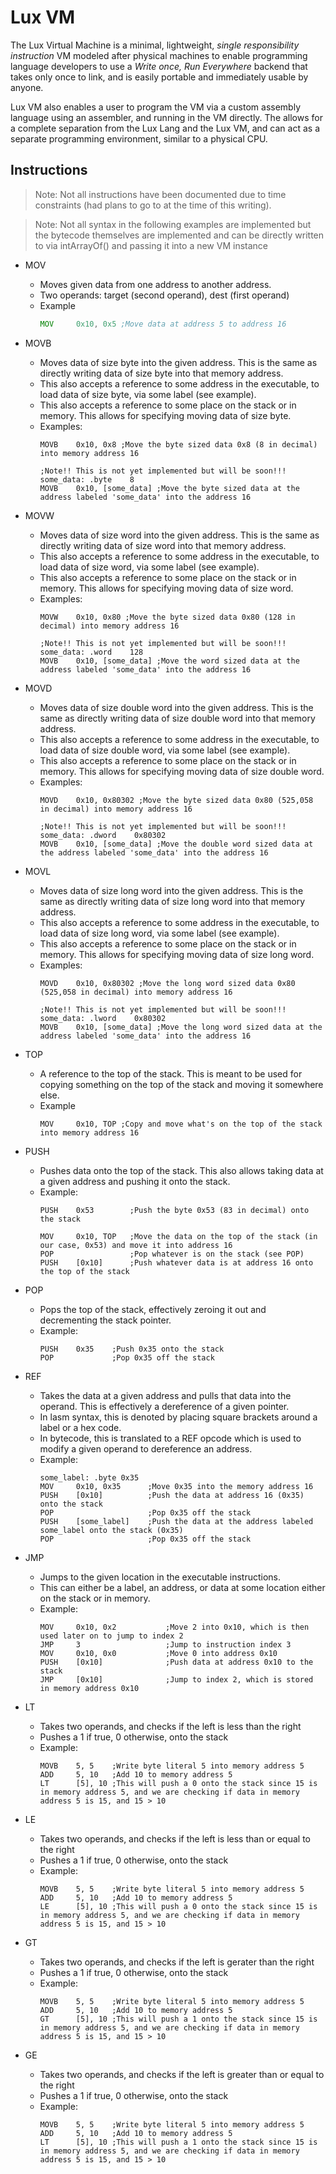 # Lux VM
The Lux Virtual Machine is a minimal, lightweight, *single responsibility instruction* VM modeled after physical machines to enable programming language developers to use a *Write once, Run Everywhere* backend that takes only once to link, and is easily portable and immediately usable by anyone.

Lux VM also enables a user to program the VM via a custom assembly language using an assembler, and running in the VM directly. The allows for a complete separation from the Lux Lang and the Lux VM, and can act as a separate programming environment, similar to a physical CPU.

## Instructions
> Note: Not all instructions have been documented due to time constraints (had plans to go to at the time of this writing).

> Note: Not all syntax in the following examples are implemented but the bytecode themselves are implemented and can be directly written to via intArrayOf() and passing it into a new VM instance
* MOV
    - Moves given data from one address to another address.
    - Two operands: target (second operand), dest (first operand)
    - Example
        ```asm
        MOV     0x10, 0x5 ;Move data at address 5 to address 16
        ```
* MOVB
    - Moves data of size byte into the given address. This is the same as directly writing data of size byte into that memory address.
    - This also accepts a reference to some address in the executable, to load data of size byte, via some label (see example).
    - This also accepts a reference to some place on the stack or in memory. This allows for specifying moving data of size byte.
    - Examples:
        ```
        MOVB    0x10, 0x8 ;Move the byte sized data 0x8 (8 in decimal) into memory address 16
        
        ;Note!! This is not yet implemented but will be soon!!!
        some_data: .byte    8
        MOVB    0x10, [some_data] ;Move the byte sized data at the address labeled 'some_data' into the address 16
        ```

* MOVW
    - Moves data of size word into the given address. This is the same as directly writing data of size word into that memory address.
    - This also accepts a reference to some address in the executable, to load data of size word, via some label (see example).
    - This also accepts a reference to some place on the stack or in memory. This allows for specifying moving data of size word.
    - Examples:
        ```
        MOVW    0x10, 0x80 ;Move the byte sized data 0x80 (128 in decimal) into memory address 16
        
        ;Note!! This is not yet implemented but will be soon!!!
        some_data: .word    128
        MOVB    0x10, [some_data] ;Move the word sized data at the address labeled 'some_data' into the address 16
        ```

* MOVD
    - Moves data of size double word into the given address. This is the same as directly writing data of size double word into that memory address.
    - This also accepts a reference to some address in the executable, to load data of size double word, via some label (see example).
    - This also accepts a reference to some place on the stack or in memory. This allows for specifying moving data of size double word.
    - Examples:
        ```
        MOVD    0x10, 0x80302 ;Move the byte sized data 0x80 (525,058 in decimal) into memory address 16
        
        ;Note!! This is not yet implemented but will be soon!!!
        some_data: .dword    0x80302
        MOVB    0x10, [some_data] ;Move the double word sized data at the address labeled 'some_data' into the address 16
        ```
* MOVL
    - Moves data of size long word into the given address. This is the same as directly writing data of size long word into that memory address.
    - This also accepts a reference to some address in the executable, to load data of size long word, via some label (see example).
    - This also accepts a reference to some place on the stack or in memory. This allows for specifying moving data of size long word.
    - Examples:
        ```
        MOVD    0x10, 0x80302 ;Move the long word sized data 0x80 (525,058 in decimal) into memory address 16
        
        ;Note!! This is not yet implemented but will be soon!!!
        some_data: .lword    0x80302
        MOVB    0x10, [some_data] ;Move the long word sized data at the address labeled 'some_data' into the address 16
        ```
      
* TOP
    - A reference to the top of the stack. This is meant to be used for copying something on the top of the stack and moving it somewhere else.
    - Example
        ```
        MOV     0x10, TOP ;Copy and move what's on the top of the stack into memory address 16
        ```
* PUSH
    - Pushes data onto the top of the stack. This also allows taking data at a given address and pushing it onto the stack.
    - Example:
        ```
        PUSH    0x53        ;Push the byte 0x53 (83 in decimal) onto the stack
  
        MOV     0x10, TOP   ;Move the data on the top of the stack (in our case, 0x53) and move it into address 16
        POP                 ;Pop whatever is on the stack (see POP)
        PUSH    [0x10]      ;Push whatever data is at address 16 onto the top of the stack
        ``` 
* POP
    - Pops the top of the stack, effectively zeroing it out and decrementing the stack pointer.
    - Example:
        ```
        PUSH    0x35    ;Push 0x35 onto the stack
        POP             ;Pop 0x35 off the stack
        ```
      
* REF
    - Takes the data at a given address and pulls that data into the operand. This is effectively a dereference of a given pointer.
    - In lasm syntax, this is denoted by placing square brackets around a label or a hex code.
    - In bytecode, this is translated to a REF opcode which is used to modify a given operand to dereference an address.
    - Example:
        ```
        some_label: .byte 0x35
        MOV     0x10, 0x35      ;Move 0x35 into the memory address 16
        PUSH    [0x10]          ;Push the data at address 16 (0x35) onto the stack
        POP                     ;Pop 0x35 off the stack
        PUSH    [some_label]    ;Push the data at the address labeled some_label onto the stack (0x35)
        POP                     ;Pop 0x35 off the stack
        ```
* JMP
    - Jumps to the given location in the executable instructions.
    - This can either be a label, an address, or data at some location either on the stack or in memory.
    - Example:
        ```
        MOV     0x10, 0x2           ;Move 2 into 0x10, which is then used later on to jump to index 2
        JMP     3                   ;Jump to instruction index 3
        MOV     0x10, 0x0           ;Move 0 into address 0x10
        PUSH    [0x10]              ;Push data at address 0x10 to the stack
        JMP     [0x10]              ;Jump to index 2, which is stored in memory address 0x10 
        ```
* LT
    - Takes two operands, and checks if the left is less than the right
    - Pushes a 1 if true, 0 otherwise, onto the stack
    - Example:
        ```
        MOVB    5, 5    ;Write byte literal 5 into memory address 5 
        ADD     5, 10   ;Add 10 to memory address 5
        LT      [5], 10 ;This will push a 0 onto the stack since 15 is in memory address 5, and we are checking if data in memory address 5 is 15, and 15 > 10
        ```
* LE
    - Takes two operands, and checks if the left is less than or equal to the right
    - Pushes a 1 if true, 0 otherwise, onto the stack
    - Example:
        ```
        MOVB    5, 5    ;Write byte literal 5 into memory address 5 
        ADD     5, 10   ;Add 10 to memory address 5
        LE      [5], 10 ;This will push a 0 onto the stack since 15 is in memory address 5, and we are checking if data in memory address 5 is 15, and 15 > 10
        ```
* GT
    - Takes two operands, and checks if the left is gerater than the right
    - Pushes a 1 if true, 0 otherwise, onto the stack
    - Example:
        ```
        MOVB    5, 5    ;Write byte literal 5 into memory address 5 
        ADD     5, 10   ;Add 10 to memory address 5
        GT      [5], 10 ;This will push a 1 onto the stack since 15 is in memory address 5, and we are checking if data in memory address 5 is 15, and 15 > 10
        ```
* GE
    - Takes two operands, and checks if the left is greater than or equal to the right
    - Pushes a 1 if true, 0 otherwise, onto the stack
    - Example:
        ```
        MOVB    5, 5    ;Write byte literal 5 into memory address 5 
        ADD     5, 10   ;Add 10 to memory address 5
        LT      [5], 10 ;This will push a 1 onto the stack since 15 is in memory address 5, and we are checking if data in memory address 5 is 15, and 15 > 10
        ```